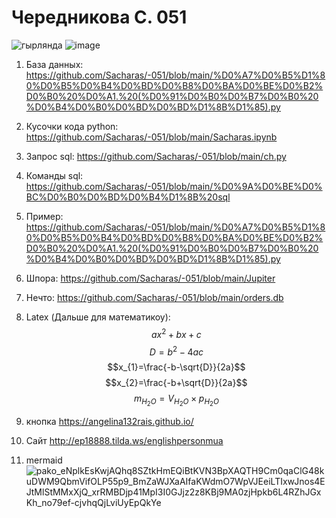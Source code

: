 # Чередникова С. 051
![гырлянда](https://user-images.githubusercontent.com/114468843/207239280-09e0f696-7f88-43f6-bcb6-248667eda0c7.gif)
    ![image](https://user-images.githubusercontent.com/114468843/192453967-35a43f2a-ce86-4d20-a46a-7deb1cca6782.png)




 1) База данных: https://github.com/Sacharas/-051/blob/main/%D0%A7%D0%B5%D1%80%D0%B5%D0%B4%D0%BD%D0%B8%D0%BA%D0%BE%D0%B2%D0%B0%20%D0%A1.%20(%D0%91%D0%B0%D0%B7%D0%B0%20%D0%B4%D0%B0%D0%BD%D0%BD%D1%8B%D1%85).py
 2) Кусочки кода python: https://github.com/Sacharas/-051/blob/main/Sacharas.ipynb
 3) Запрос sql: https://github.com/Sacharas/-051/blob/main/ch.py
 4) Команды sql: https://github.com/Sacharas/-051/blob/main/%D0%9A%D0%BE%D0%BC%D0%B0%D0%BD%D0%B4%D1%8B%20sql
5) Пример: https://github.com/Sacharas/-051/blob/main/%D0%A7%D0%B5%D1%80%D0%B5%D0%B4%D0%BD%D0%B8%D0%BA%D0%BE%D0%B2%D0%B0%20%D0%A1.%20(%D0%91%D0%B0%D0%B7%D0%B0%20%D0%B4%D0%B0%D0%BD%D0%BD%D1%8B%D1%85).py
6) Шпора: https://github.com/Sacharas/-051/blob/main/Jupiter
7) Нечто: https://github.com/Sacharas/-051/blob/main/orders.db

8) Latex (Дальше для математикоу):
  $$ax^2+bx+c$$ 
 $$D=b^2-4ac$$ 
$$x_{1}=\frac{-b-\sqrt{D}}{2a}$$ 
$$x_{2}=\frac{-b+\sqrt{D}}{2a}$$ 
$$m_{H_{2}O}=V_{H_{2}O} \times p_{H_{2}O}$$
9) кнопка https://angelina132rais.github.io/
10) Сайт http://ep18888.tilda.ws/englishpersonmua
11) mermaid 
![pako_eNplkEsKwjAQhq8SZtkHmEQiBtKVN3BpXAQTH9Cm0qaClG48kuDWM9QbmVifOLP55p9_BmZaWJXaAIfaKWdmO7WpVJEeiLTIxwJnos4EJtMlStMMxXjQ_xrRMBDjp41MpI3I0GJjz2z8KBj9MA0zjHpkb6L4RZhJGxKh_no79ef-cjvhqQjLviUyEpQkYe](https://user-images.githubusercontent.com/114468843/208601635-32e0b7e8-cdce-4275-ba8f-73082a2b9223.png)



